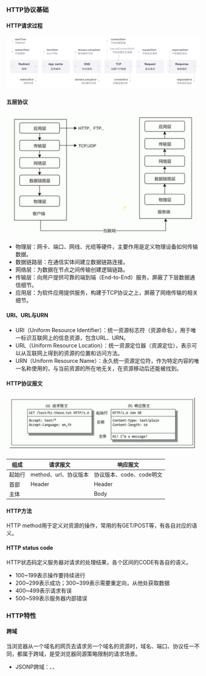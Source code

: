 ### HTTP协议基础
#### HTTP请求过程
![浏览器输入URL后HTTP请求返回的完整过程](./浏览器输入URL后HTTP请求返回的完整过程.png)

#### 五层协议
![五层协议模型](./五层协议模型.png)
- 物理层：网卡、端口、网线、光缆等硬件，主要作用是定义物理设备如何传输数据。
- 数据链路层：在通信实体间建立数据链路连接。
- 网络层：为数据在节点之间传输创建逻辑链路。
- 传输层：向用户提供可靠的端到端（End-to-End）服务，屏蔽了下层数据通信细节。
- 应用层：为软件应用提供服务，构建于TCP协议之上，屏蔽了网络传输的相关细节。

#### URI、URL与URN
- URI（Uniform Resource Identifier）：统一资源标志符（资源命名），用于唯一标识互联网上的信息资源，包含URL、URN。
- URL（Uniform Resource Location）：统一资源定位器（资源定位），表示可以从互联网上得到的资源的位置和访问方法。
- URN（Uniform Resource Name）：永久统一资源定位符，作为特定内容的唯一名称使用的，与当前资源的所在地无关，在资源移动后还能被找到。

#### HTTP协议报文
![HTTP协议报文](./HTTP协议报文.png)

组成 | 请求报文 | 响应报文
| - | - | - |
起始行 | method、url、协议版本 | 协议版本、code、code明文
首部 | Header | Header
主体 | | Body

#### HTTP方法
HTTP method用于定义对资源的操作，常用的有GET/POST等，有各自对应的语义。

#### HTTP status code
HTTP状态码定义服务器对请求的处理结果，各个区间的CODE有各自的语义。
- 100~199表示操作要持续进行
- 200~299表示成功；300~399表示需要重定向，从他处获取数据
- 400~499表示请求有误
- 500~599表示服务器内部错误

### HTTP特性
#### 跨域
当浏览器从一个域名的网页去请求另一个域名的资源时，域名、端口、协议任一不同，都属于跨域，是受浏览器同源策略限制的请求场景。
- JSONP跨域：<img>、<link>、<script>标签通过src或ref被浏览器允许从不同域名下加载静态资源。基于此原理，JSONP通过动态创建script，请求一个带参网址实现跨域。JSONP只支持GET请求。
- CORS跨域：Cross-Origin Resource Sharing, 跨源资源共享，使用自定义的HTTP头部让浏览器与服务器进行沟通。

#### 缓存
##### 可缓存性
- public：http经过的任何地方都可以进行缓存。
- private：只有发起请求的浏览器可以缓存。
- no-cache：禁止缓存。
##### 到期
可以通过设置max-age / s-maxage / max-stale来设置缓存的到期时间。
```
Cache-Control: max-age=20
``` 
#### Cookie
Cookie是服务端返回数据后通过Set-Cookie头保存在浏览器中的内容。在下次的同域请求时会带上Cookie，来保证通信是同一个用户。
#### Session
服务器可以为每个用户浏览器创建一个会话对象（session对象），需要保存用户数据时，服务器程序可以把用户数据写到用户浏览器独占的session中，当用户使用浏览器访问其它程序时，其它程序可以从用户的session中取出该用户的数据，为用户服务。
#### HTTP长连接
从HTTP/1.1起，HTTP协议默认使用长连接，用以保持连接特性。请求头包含以下代码：
```
Connection: keep-alive
```

HTTP协议的长连接和短连接，实质上是TCP协议的长连接和短连接。当使用HTTP长连接时，客户端和服务器之间用于传输数据的TCP连接不会关闭，客户端再次与这个服务器通信时，会继续使用已经建立的连接。Keep-Alive不会永久保持连接，它有一个保持时间。
#### 数据协商
在客户端发送请求给服务端时，服务端通过请求端发送的头信息来判断客户端想要的数据。
- Accept：请求数据类型
- Accept-Encoding：请求数据压缩类型
- Accept-Language：请求数据返回语言类型
- User-Agent：客户端浏览器数据
- Content-Type：返回内容数据格式
- Content-Encoding：返回数据压缩方式
- Content-Language：返回语言类型

